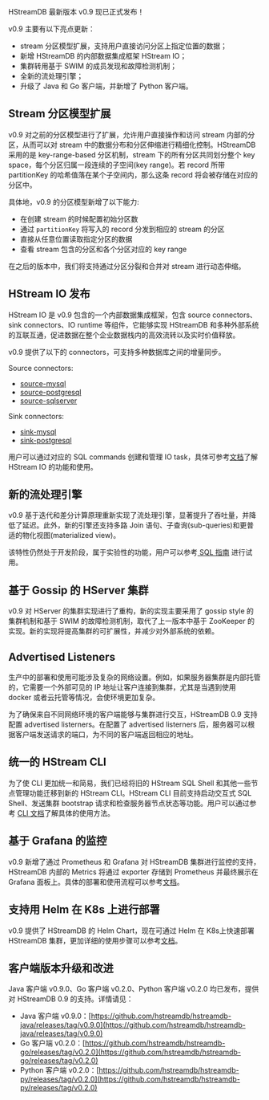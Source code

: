 HStreamDB 最新版本 v0.9 现已正式发布！

v0.9 主要有以下亮点更新：

- stream 分区模型扩展，支持用户直接访问分区上指定位置的数据；
- 新增 HStreamDB 的内部数据集成框架 HStream IO；
- 集群转用基于 SWIM 的成员发现和故障检测机制；
- 全新的流处理引擎；
- 升级了 Java 和 Go 客户端，并新增了 Python 客户端。

## Stream 分区模型扩展

v0.9 对之前的分区模型进行了扩展，允许用户直接操作和访问 stream 内部的分区，从而可以对 stream 中的数据分布和分区伸缩进行精细化控制。HStreamDB 采用的是 key-range-based 分区机制，stream 下的所有分区共同划分整个 key space，每个分区归属一段连续的子空间(key range)。若 record 所带 partitionKey 的哈希值落在某个子空间内，那么这条 record 将会被存储在对应的分区中。

具体地，v0.9 的分区模型新增了以下能力:

- 在创建 stream 的时候配置初始分区数
- 通过  `partitionKey` 将写入的 record 分发到相应的 stream 的分区
- 直接从任意位置读取指定分区的数据
- 查看 stream 包含的分区和各个分区对应的 key range

在之后的版本中，我们将支持通过分区分裂和合并对 stream 进行动态伸缩。

## HStream IO 发布

HStream IO 是 v0.9 包含的一个内部数据集成框架，包含 source connectors、sink connectors、IO runtime 等组件，它能够实现 HStreamDB 和多种外部系统的互联互通，促进数据在整个企业数据栈内的高效流转以及实时价值释放。

v0.9 提供了以下的 connectors，可支持多种数据库之间的增量同步。

Source connectors: 

- [source-mysql](https://github.com/hstreamdb/hstream-connectors/blob/main/docs/specs/sink_mysql_spec.md) 
- [source-postgresql](https://github.com/hstreamdb/hstream-connectors/blob/main/docs/specs/source_postgresql_spec.md) 
- [source-sqlserver](https://github.com/hstreamdb/hstream-connectors/blob/main/docs/specs/source_sqlserver_spec.md) 

Sink connectors:

- [sink-mysql](https://github.com/hstreamdb/hstream-connectors/blob/main/docs/specs/sink_mysql_spec.md)
- [sink-postgresql](https://github.com/hstreamdb/hstream-connectors/blob/main/docs/specs/sink_postgresql_spec.md)

用户可以通过对应的 SQL commands 创建和管理 IO task，具体可参考[文档](https://hstream.io/docs/en/latest/io/overview.html)了解 HStream IO 的功能和使用。

## 新的流处理引擎

v0.9 基于迭代和差分计算原理重新实现了流处理引擎，显著提升了吞吐量，并降低了延迟。此外，新的引擎还支持多路 Join 语句、子查询(sub-queries)和更普适的物化视图(materialized view)。

该特性仍然处于开发阶段，属于实验性的功能，用户可以参考[ SQL 指南](https://hstream.io/docs/en/latest/guides/sql.html) 进行试用。

## 基于 Gossip 的 HServer 集群

v0.9 对 HServer 的集群实现进行了重构，新的实现主要采用了 gossip style 的集群机制和基于 SWIM 的故障检测机制，取代了上一版本中基于 ZooKeeper 的实现。新的实现将提高集群的可扩展性，并减少对外部系统的依赖。

## Advertised Listeners

生产中的部署和使用可能涉及复杂的网络设置。例如，如果服务器集群是内部托管的，它需要一个外部可见的 IP 地址让客户连接到集群，尤其是当遇到使用 docker 或者云托管等情况，会使环境更加复杂。

为了确保来自不同网络环境的客户端能够与集群进行交互，HStreamDB 0.9 支持配置 advertised listerners。在配置了 advertised listerners 后，服务器可以根据客户端发送请求的端口，为不同的客户端返回相应的地址。

## 统一的 HStream CLI

为了使 CLI 更加统一和简易，我们已经将旧的 HStream SQL Shell 和其他一些节点管理功能迁移到新的 HStream CLI。HStream CLI 目前支持启动交互式 SQL Shell、发送集群 bootstrap 请求和检查服务器节点状态等功能。用户可以通过参考 [CLI 文档](https://hstream.io/docs/en/latest/cli/cli.html)了解具体的使用方法。

## 基于 Grafana 的监控

v0.9 新增了通过 Prometheus 和 Grafana 对 HStreamDB 集群进行监控的支持，HStreamDB 内部的 Metrics 将通过 exporter 存储到 Prometheus 并最终展示在 Grafana 面板上。具体的部署和使用流程可以参考[文档](https://hstream.io/docs/en/latest/monitoring/grafana.html#installations-and-set-up)。

## 支持用 Helm 在 K8s 上进行部署

v0.9 提供了 HStreamDB 的 Helm Chart，现在可通过 Helm 在 K8s上快速部署 HStreamDB 集群，更加详细的使用步骤可以参考[文档](https://hstream.io/docs/zh/latest/deployment/deploy-helm.html)。

## 客户端版本升级和改进

Java 客户端 v0.9.0、Go 客户端 v0.2.0、Python 客户端 v0.2.0 均已发布，提供对 HStreamDB 0.9 的支持。详情请见：

- Java 客户端 v0.9.0：[https://github.com/hstreamdb/hstreamdb-java/releases/tag/v0.9.0](https://github.com/hstreamdb/hstreamdb-java/releases/tag/v0.9.0) 
- Go 客户端 v0.2.0：[https://github.com/hstreamdb/hstreamdb-go/releases/tag/v0.2.0](https://github.com/hstreamdb/hstreamdb-go/releases/tag/v0.2.0) 
- Python 客户端 v0.2.0：[https://github.com/hstreamdb/hstreamdb-py/releases/tag/v0.2.0](https://github.com/hstreamdb/hstreamdb-py/releases/tag/v0.2.0)
